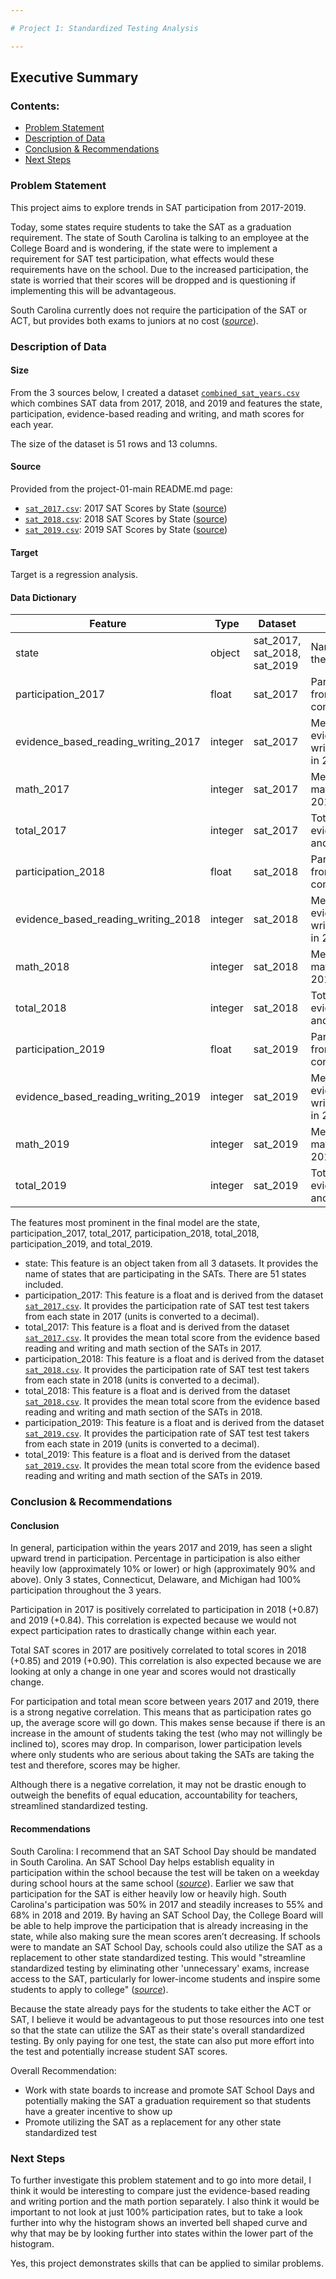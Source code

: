 ```yaml
--- 

# Project 1: Standardized Testing Analysis

--- 
```


## Executive Summary

### Contents:
- [Problem Statement](#Problem-Statement)
- [Description of Data](#Description-of-Data)
- [Conclusion & Recommendations](#Conclusion-&-Recommendations)
- [Next Steps](#Next-Steps)

### Problem Statement

This project aims to explore trends in SAT participation from 2017-2019.

Today, some states require students to take the SAT as a graduation requirement. 
The state of South Carolina is talking to an employee at the College Board and is wondering, if the state were to implement a requirement for SAT test participation, what effects would these requirements have on the school. Due to the increased participation, the state is worried that their scores will be dropped and is questioning if implementing this will be advantageous.


South Carolina currently does not require the participation of the SAT or ACT, but provides both exams to juniors at no cost ([*source*](https://blog.collegevine.com/states-that-require-sat/#curve)).

### Description of Data

#### Size
From the 3 sources below, I created a dataset [`combined_sat_years.csv`](.data/combined_sat_years.csv) which combines SAT data from 2017, 2018, and 2019 and features the state, participation, evidence-based reading and writing, and math scores for each year.

The size of the dataset is 51 rows and 13 columns.

#### Source
Provided from the project-01-main README.md page:
- [`sat_2017.csv`](./data/sat_2017.csv): 2017 SAT Scores by State ([source](https://blog.collegevine.com/here-are-the-average-sat-scores-by-state/))
- [`sat_2018.csv`](./data/sat_2018.csv): 2018 SAT Scores by State ([source](https://blog.collegevine.com/here-are-the-average-sat-scores-by-state/))
- [`sat_2019.csv`](./data/sat_2019.csv): 2019 SAT Scores by State ([source](https://blog.prepscholar.com/average-sat-scores-by-state-most-recent))

#### Target
Target is a regression analysis.

#### Data Dictionary
|Feature|Type|Dataset|Description|
|---|---|---|---|
|state|object|sat_2017, sat_2018, sat_2019|Name of states participating in the SATs.|
|participation_2017|float|sat_2017|Participation rate of test takers from each state in 2017. (unit is converted to a decimal)|
|evidence_based_reading_writing_2017|integer|sat_2017|Mean number scored on the evidence-based reading and writing portion of SAT per state in 2017.|
|math_2017|integer|sat_2017|Mean number scored on the math portion of SAT per state in 2017.|
|total_2017|integer|sat_2017|Total score from evidence_based_reading_writing and math in 2017.|
|participation_2018|float|sat_2018|Participation rate of test takers from each state in 2018. (unit is converted to a decimal)|
|evidence_based_reading_writing_2018|integer|sat_2018|Mean number scored on the evidence-based reading and writing portion of SAT per state in 2018.|
|math_2018|integer|sat_2018|Mean number scored on the math portion of SAT per state in 2018.|
|total_2018|integer|sat_2018|Total score from evidence_based_reading_writing and math in 2018.|
|participation_2019|float|sat_2019|Participation rate of test takers from each state in 2019. (unit is converted to a decimal)|
|evidence_based_reading_writing_2019|integer|sat_2019|Mean number scored on the evidence-based reading and writing portion of SAT per state in 2019.|
|math_2019|integer|sat_2019|Mean number scored on the math portion of SAT per state in 2019.|
|total_2019|integer|sat_2019|Total score from evidence_based_reading_writing and math in 2019.|

The features most prominent in the final model are the state, participation_2017, total_2017, participation_2018, total_2018, participation_2019, and total_2019.

- state: This feature is an object taken from all 3 datasets. It provides the name of states that are participating in the SATs. There are 51 states included.
- participation_2017: This feature is a float and is derived from the dataset [`sat_2017.csv`](./data/sat_2017.csv). It provides the participation rate of SAT test test takers from each state in 2017 (units is converted to a decimal).
- total_2017: This feature is a float and is derived from the dataset [`sat_2017.csv`](./data/sat_2017.csv). It provides the mean total score from the evidence based reading and writing and math section of the SATs in 2017.
- participation_2018: This feature is a float and is derived from the dataset [`sat_2018.csv`](./data/sat_2018.csv). It provides the participation rate of SAT test test takers from each state in 2018 (units is converted to a decimal).
- total_2018: This feature is a float and is derived from the dataset [`sat_2018.csv`](./data/sat_2018.csv). It provides the mean total score from the evidence based reading and writing and math section of the SATs in 2018.
- participation_2019: This feature is a float and is derived from the dataset [`sat_2019.csv`](./data/sat_2019.csv). It provides the participation rate of SAT test test takers from each state in 2019 (units is converted to a decimal).
- total_2019: This feature is a float and is derived from the dataset [`sat_2019.csv`](./data/sat_2019.csv). It provides the mean total score from the evidence based reading and writing and math section of the SATs in 2019.


### Conclusion & Recommendations

#### Conclusion
In general, participation within the years 2017 and 2019, has seen a slight upward trend in participation. Percentage in participation is also either heavily low (approximately 10% or lower) or high (approximately 90% and above). Only 3 states, Connecticut, Delaware, and Michigan had 100% participation throughout the 3 years.

Participation in 2017 is positively correlated to participation in 2018 (+0.87) and 2019 (+0.84). This correlation is expected because we would not expect participation rates to drastically change within each year.

Total SAT scores in 2017 are positively correlated to total scores in 2018 (+0.85) and 2019 (+0.90). This correlation is also expected because we are looking at only a change in one year and scores would not drastically change.

For participation and total mean score between years 2017 and 2019, there is a strong negative correlation. This means that as participation rates go up, the average score will go down. This makes sense because if there is an increase in the amount of students taking the test (who may not willingly be inclined to), scores may drop. In comparison, lower participation levels where only students who are serious about taking the SATs are taking the test and therefore, scores may be higher.

Although there is a negative correlation, it may not be drastic enough to outweigh the benefits of equal education, accountability for teachers, streamlined standardized testing.

#### Recommendations
South Carolina:
I recommend that an SAT School Day should be mandated in South Carolina. An SAT School Day helps establish equality in participation within the school because the test will be taken on a weekday during school hours at the same school ([*source*](https://collegereadiness.collegeboard.org/sat/k12-educators/sat-school-day/about#:~:text=SAT%20School%20Day%20provides%20schools,accepted%20at%20all%20U.S.%20colleges)). Earlier we saw that participation for the SAT is either heavily low or heavily high. South Carolina's participation was 50% in 2017 and steadily increases to 55% and 68% in 2018 and 2019. By having an SAT School Day, the College Board will be able to help improve the participation that is already increasing in the state, while also making sure the mean scores aren’t decreasing. If schools were to mandate an SAT School Day, schools could also utilize the SAT as a replacement to other state standardized testing. This would "streamline standardized testing by eliminating other 'unnecessary' exams, increase access to the SAT, particularly for lower-income students and inspire some students to apply to college" ([*source*](https://blog.collegevine.com/states-that-require-sat/#curve)).

Because the state already pays for the students to take either the ACT or SAT, I believe it would be advantageous to put those resources into one test so that the state can utilize the SAT as their state's overall standardized testing. By only paying for one test, the state can also put more effort into the test and potentially increase student SAT scores.

Overall Recommendation:
- Work with state boards to increase and promote SAT School Days and potentially making the SAT a graduation requirement so that students have a greater incentive to show up
- Promote utilizing the SAT as a replacement for any other state standardized test

### Next Steps

To further investigate this problem statement and to go into more detail, I think it would be interesting to compare just the evidence-based reading and writing portion and the math portion separately. I also think it would be important to not look at just 100% participation rates, but to take a look further into why the histogram shows an inverted bell shaped curve and why that may be by looking further into states within the lower part of the histogram.

Yes, this project demonstrates skills that can be applied to similar problems.
